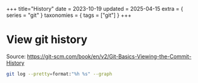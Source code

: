 +++
title="History"
date = 2023-10-19
updated = 2025-04-15
extra = { series = "git" }
taxonomies = { tags = ["git"] }
+++

# View git history

Source: <https://git-scm.com/book/en/v2/Git-Basics-Viewing-the-Commit-History>

```sh
git log --pretty=format:"%h %s" --graph
```
